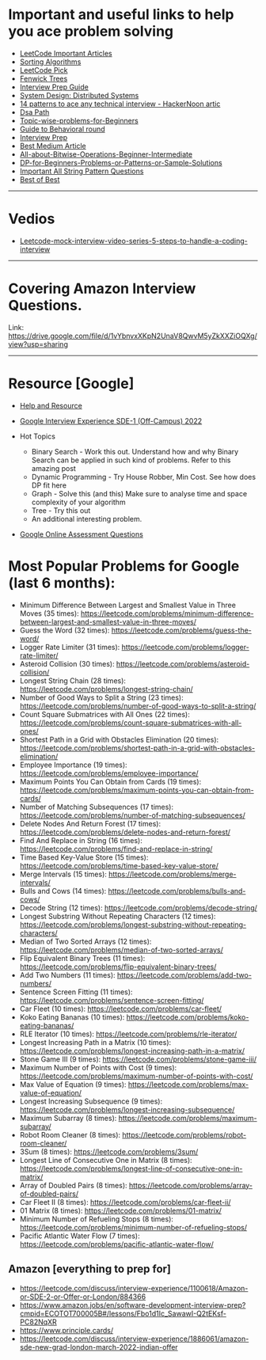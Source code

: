 # Important and useful links to help you ace problem solving

* [LeetCode Important Articles](https://leetcode.com/discuss/general-discussion/665604/Important-and-Useful-links-from-all-over-the-LeetCode)
* [Sorting Algorithms](https://leetcode.com/discuss/general-discussion/1091763/must-do-all-required-sorting-algorithms-complete-guide)
* [LeetCode Pick](https://leetcode.com/discuss/general-discussion/1041234/become-leetcodes-pick-win-leetcoins-and-leetcode-goodies)
* [Fenwick Trees](https://leetcode.com/discuss/general-discussion/1093346/introduction-to-fenwick-treebinary-indexed-treebit)
* [Interview Prep Guide](https://leetcode.com/discuss/interview-question/1098600/topics-which-you-cant-skip-interview-preparation-study-plan-using-leetcode)
* [System Design: Distributed Systems](https://leetcode.com/discuss/general-discussion/1105898/system-design-introduction-to-distributed-systems-designing-a-highly-available-system)
* [14 patterns to ace any technical interview - HackerNoon artic](https://leetcode.com/discuss/general-discussion/1105898/system-design-introduction-to-distributed-systems-designing-a-highly-available-system)
* [Dsa Path](https://leetcode.com/discuss/interview-experience/1264757/microsoft-github-fb-etc-interview-preparation-journeystrategy)
* [Topic-wise-problems-for-Beginners](https://leetcode.com/discuss/career/448024/Topic-wise-problems-for-Beginners)
* [Guide to Behavioral round](https://leetcode.com/discuss/interview-question/1729926/a-guide-for-behavioral-round)
* [Interview Prep](https://leetcode.com/discuss/study-guide/1691931/beginners-guide-on-interview-preparation)
* [Best Medium Article](https://automationhacks.medium.com/how-i-got-that-job-at-meta-72151625560a)
* [All-about-Bitwise-Operations-Beginner-Intermediate](https://leetcode.com/discuss/general-discussion/1073221/All-about-Bitwise-Operations-Beginner-Intermediate)
* [DP-for-Beginners-Problems-or-Patterns-or-Sample-Solutions](https://leetcode.com/tag/dynamic-programming/discuss/662866/DP-for-Beginners-Problems-or-Patterns-or-Sample-Solutions)
* [Important All String Pattern Questions](https://leetcode.com/discuss/interview-question/2001789/Collections-of-Important-String-questions-Pattern)
* [Best of Best](https://leetcode.com/discuss/interview-question/?page=1&orderBy=most_votes)

___

# Vedios
* [Leetcode-mock-interview-video-series-5-steps-to-handle-a-coding-interview](https://leetcode.com/discuss/study-guide/1293297/mock-interview-video-series-5-steps-to-handle-a-coding-interview)

---
# Covering Amazon Interview Questions.

Link: https://drive.google.com/file/d/1vYbnvxXKpN2UnaV8QwvM5yZkXXZiOQXg/view?usp=sharing

---
# Resource [Google]

* [Help and Resource](https://medium.com/nerd-for-tech/googles-interview-preparation-routine-be6647910a5b)
* [Google Interview Experience SDE-1 (Off-Campus) 2022](https://www.geeksforgeeks.org/google-interview-experience-sde-1-off-campus-2022/)
* Hot Topics
   - Binary Search - Work this out. Understand how and why Binary Search can be applied in such kind of problems. Refer to this amazing post
   - Dynamic Programming - Try House Robber, Min Cost. See how does DP fit here
   - Graph - Solve this (and this) Make sure to analyse time and space complexity of your algorithm
   - Tree - Try this out
   - An additional interesting problem.

* [Google Online Assessment Questions](https://leetcode.com/discuss/interview-question/352460/Google-Online-Assessment-Questions)


# Most Popular Problems for Google (last 6 months):

 * Minimum Difference Between Largest and Smallest Value in Three Moves (35 times): https://leetcode.com/problems/minimum-difference-between-largest-and-smallest-value-in-three-moves/
 * Guess the Word (32 times): https://leetcode.com/problems/guess-the-word/
 * Logger Rate Limiter (31 times): https://leetcode.com/problems/logger-rate-limiter/ 
 * Asteroid Collision (30 times): https://leetcode.com/problems/asteroid-collision/ 
 * Longest String Chain (28 times): https://leetcode.com/problems/longest-string-chain/
 * Number of Good Ways to Split a String (23 times): https://leetcode.com/problems/number-of-good-ways-to-split-a-string/ 
 * Count Square Submatrices with All Ones (22 times): https://leetcode.com/problems/count-square-submatrices-with-all-ones/
 * Shortest Path in a Grid with Obstacles Elimination (20 times): https://leetcode.com/problems/shortest-path-in-a-grid-with-obstacles-elimination/ 
 * Employee Importance (19 times): https://leetcode.com/problems/employee-importance/ 
 * Maximum Points You Can Obtain from Cards (19 times): https://leetcode.com/problems/maximum-points-you-can-obtain-from-cards/ 
 * Number of Matching Subsequences (17 times): https://leetcode.com/problems/number-of-matching-subsequences/
 * Delete Nodes And Return Forest (17 times): https://leetcode.com/problems/delete-nodes-and-return-forest/ 
 * Find And Replace in String (16 times): https://leetcode.com/problems/find-and-replace-in-string/ 
 * Time Based Key-Value Store (15 times): https://leetcode.com/problems/time-based-key-value-store/
 * Merge Intervals (15 times): https://leetcode.com/problems/merge-intervals/ 
 * Bulls and Cows (14 times): https://leetcode.com/problems/bulls-and-cows/
 * Decode String (12 times): https://leetcode.com/problems/decode-string/ 
 * Longest Substring Without Repeating Characters (12 times): https://leetcode.com/problems/longest-substring-without-repeating-characters/
 * Median of Two Sorted Arrays (12 times): https://leetcode.com/problems/median-of-two-sorted-arrays/ 
 * Flip Equivalent Binary Trees (11 times): https://leetcode.com/problems/flip-equivalent-binary-trees/ 
 * Add Two Numbers (11 times): https://leetcode.com/problems/add-two-numbers/ 
 * Sentence Screen Fitting (11 times): https://leetcode.com/problems/sentence-screen-fitting/ 
 * Car Fleet (10 times): https://leetcode.com/problems/car-fleet/ 
 * Koko Eating Bananas (10 times): https://leetcode.com/problems/koko-eating-bananas/
 * RLE Iterator (10 times): https://leetcode.com/problems/rle-iterator/ 
 * Longest Increasing Path in a Matrix (10 times): https://leetcode.com/problems/longest-increasing-path-in-a-matrix/
 * Stone Game III (9 times): https://leetcode.com/problems/stone-game-iii/
 * Maximum Number of Points with Cost (9 times): https://leetcode.com/problems/maximum-number-of-points-with-cost/
 * Max Value of Equation (9 times): https://leetcode.com/problems/max-value-of-equation/ 
 * Longest Increasing Subsequence (9 times): https://leetcode.com/problems/longest-increasing-subsequence/ 
 * Maximum Subarray (8 times): https://leetcode.com/problems/maximum-subarray/
 *  Robot Room Cleaner (8 times): https://leetcode.com/problems/robot-room-cleaner/ 
 * 3Sum (8 times): https://leetcode.com/problems/3sum/ 
 * Longest Line of Consecutive One in Matrix (8 times): https://leetcode.com/problems/longest-line-of-consecutive-one-in-matrix/ 
 * Array of Doubled Pairs (8 times): https://leetcode.com/problems/array-of-doubled-pairs/ 
 * Car Fleet II (8 times): https://leetcode.com/problems/car-fleet-ii/ 
 * 01 Matrix (8 times): https://leetcode.com/problems/01-matrix/
 * Minimum Number of Refueling Stops (8 times): https://leetcode.com/problems/minimum-number-of-refueling-stops/
 * Pacific Atlantic Water Flow (7 times): https://leetcode.com/problems/pacific-atlantic-water-flow/



## Amazon [everything to prep for]
* https://leetcode.com/discuss/interview-experience/1100618/Amazon-or-SDE-2-or-Offer-or-London/884366
* https://www.amazon.jobs/en/software-development-interview-prep?cmpid=ECOTOT700005B#/lessons/Fbo1d1Ic_SawawI-Q2tEKsf-PC82NqXR
* https://www.principle.cards/
* https://leetcode.com/discuss/interview-experience/1886061/amazon-sde-new-grad-london-march-2022-indian-offer
